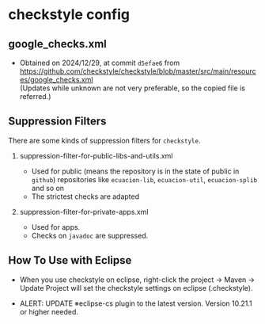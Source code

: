 # checkstyle config

## google_checks.xml

- Obtained on 2024/12/29, at commit `d5efae6` from https://github.com/checkstyle/checkstyle/blob/master/src/main/resources/google_checks.xml  
(Updates while unknown are not very preferable, so the copied file is referred.)

## Suppression Filters

There are some kinds of suppression filters for `checkstyle`.

1. suppression-filter-for-public-libs-and-utils.xml
    - Used for public (means the repository is in the state of public in `github`) repositories like `ecuacion-lib`, `ecuacion-util`, `ecuacion-splib` and so on
    - The strictest checks are adapted

1. suppression-filter-for-private-apps.xml
    - Used for apps.
    - Checks on `javadoc` are suppressed.

## How To Use with Eclipse

- When you use checkstyle on eclipse, right-click the project -> Maven -> Update Project will set the checkstyle settings on eclipse (.checkstyle).

- ALERT: UPDATE ※eclipse-cs plugin to the latest version. Version 10.21.1 or higher needed.
